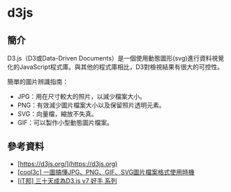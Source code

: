 # d3js

## 簡介

D3.js（D3或Data-Driven Documents）是一個使用動態圖形(svg)進行資料視覺化的JavaScript程式庫。與其他的程式庫相比，D3對檢視結果有很大的可控性。

簡單的圖片辨識指南：&#x20;

* JPG：用在尺寸較大的照片，以減少檔案大小。&#x20;
* PNG：有效減少圖片檔案大小以及保留照片透明元素。&#x20;
* SVG：向量檔，縮放不失真。&#x20;
* GIF：可以製作小型動態圖片檔案。



## 參考資料

* [https://d3js.org/](https://d3js.org)
* [\[cool3c\] 一圖搞懂JPG、PNG、GIF、SVG圖片檔案格式使用時機](https://www.cool3c.com/article/146971)
* [\[iT邦\] 三十天成為D3.js v7 好手 系列](https://ithelp.ithome.com.tw/users/20134930/ironman/4181)
